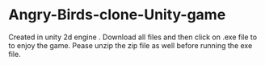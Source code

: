# Angry-Birds-clone-Unity-game
Created in unity 2d engine .
Download all files and then click on .exe file to to enjoy the game.
Pease unzip the zip file as well before running the exe file.
